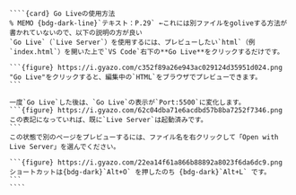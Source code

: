 `````{div} taskcard
````{card} Go Liveの使用方法
% MEMO {bdg-dark-line}`テキスト：P.29` ←これには別ファイルをgoliveする方法が書かれていないので、以下の説明の方が良い
`Go Live`（`Live Server`）を使用するには、プレビューしたい`html`（例`index.html`）を開いた上で`VS Code`右下の**Go Live**をクリックするだけです。

```{figure} https://i.gyazo.com/c352f89a26e943ac029124d35951d024.png
"Go Live"をクリックすると、編集中の`HTML`をブラウザでプレビューできます。
```

一度`Go Live`した後は、`Go Live`の表示が`Port:5500`に変化します。
```{figure} https://i.gyazo.com/62c04dba71e6acdbd57b8ba7252f7346.png
この表記になっていれば、既に`Live Server`は起動済みです。
```
この状態で別のページをプレビューするには、ファイル名を右クリックして「Open with Live Server」を選んでください。

```{figure} https://i.gyazo.com/22ea14f61a866b88892a8023f6da6dc9.png
ショートカットは{bdg-dark}`Alt+O` を押したのち {bdg-dark}`Alt+L` です。
```
````
`````

